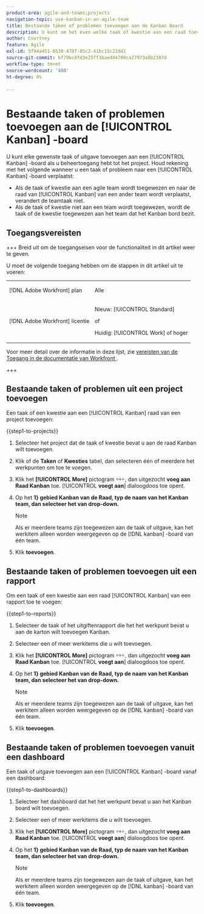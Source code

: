 ```yaml
---
product-area: agile-and-teams;projects
navigation-topic: use-kanban-in-an-agile-team
title: Bestaande taken of problemen toevoegen aan de Kanban Board
description: U kunt om het even welke taak of kwestie aan een raad toevoegen Kanban als u beheerst toegang tot het project hebt.
author: Courtney
feature: Agile
exl-id: 5f94a451-8530-478f-85c2-41bc15c22dd1
source-git-commit: bf79bc8fd3e25ff1bae404700ca27973a8b2307d
workflow-type: tm+mt
source-wordcount: '480'
ht-degree: 0%

---
```


# Bestaande taken of problemen toevoegen aan de [!UICONTROL Kanban] -board

<!-- Audited: 4/2025 -->

U kunt elke gewenste taak of uitgave toevoegen aan een [!UICONTROL Kanban] -board als u beheertoegang hebt tot het project. Houd rekening met het volgende wanneer u een taak of probleem naar een [!UICONTROL Kanban] -board verplaatst:

* Als de taak of kwestie aan een agile team wordt toegewezen en naar de raad van [!UICONTROL Kanban] van een ander team wordt verplaatst, verandert de teamtaak niet.
* Als de taak of kwestie niet aan een team wordt toegewezen, wordt de taak of de kwestie toegewezen aan het team dat het Kanban bord bezit.

## Toegangsvereisten

+++ Breid uit om de toegangseisen voor de functionaliteit in dit artikel weer te geven.

U moet de volgende toegang hebben om de stappen in dit artikel uit te voeren:

<table style="table-layout:auto"> 
 <col> 
 </col> 
 <col> 
 </col> 
 <tbody> 
  <tr> 
   <td role="rowheader">[!DNL Adobe Workfront] plan</td> 
   <td> <p>Alle</p> </td> 
  </tr> 
  <tr> 
   <td role="rowheader">[!DNL Adobe Workfront] licentie</td> 
   <td> <p>Nieuw: [!UICONTROL Standard]</p> 
   of
   <p>Huidig: [!UICONTROL Work] of hoger</p> </td> 
  </tr>
 </tbody> 
</table>

Voor meer detail over de informatie in deze lijst, zie [ vereisten van de Toegang in de documentatie van Workfront ](/help/quicksilver/administration-and-setup/add-users/access-levels-and-object-permissions/access-level-requirements-in-documentation.md).

+++

## Bestaande taken of problemen uit een project toevoegen

Een taak of een kwestie aan een [!UICONTROL Kanban] raad van een project toevoegen:

{{step1-to-projects}}

1. Selecteer het project dat de taak of kwestie bevat u aan de raad Kanban wilt toevoegen.
1. Klik of de **Taken** of **Kwesties** tabel, dan selecteren één of meerdere het werkpunten om toe te voegen.
1. Klik het **[!UICONTROL More]** pictogram ![ Meer pictogram ](assets/more-icon.png), dan uitgezocht **voeg aan Raad Kanban** toe. [!UICONTROL **voegt aan**] dialoogdoos toe opent.
1. Op het **1&rbrace; gebied Kanban van de Raad, typ de naam van het Kanban team, dan selecteer het van drop-down.**

   >[!NOTE]
   >
   >Als er meerdere teams zijn toegewezen aan de taak of uitgave, kan het werkitem alleen worden weergegeven op de [!DNL kanban] -board van één team.

1. Klik **toevoegen**.


## Bestaande taken of problemen toevoegen uit een rapport

Om een taak of een kwestie aan een raad [!UICONTROL Kanban] van een rapport toe te voegen:

{{step1-to-reports}}

1. Selecteer de taak of het uitgiftenrapport die het het werkpunt bevat u aan de karton wilt toevoegen Kanban.
1. Selecteer een of meer werkitems die u wilt toevoegen.
1. Klik het **[!UICONTROL More]** pictogram ![ Meer pictogram ](assets/more-icon.png), dan uitgezocht **voeg aan Raad Kanban** toe. [!UICONTROL **voegt aan**] dialoogdoos toe opent.
1. Op het **1&rbrace; gebied Kanban van de Raad, typ de naam van het Kanban team, dan selecteer het van drop-down.**

   >[!NOTE]
   >
   >Als er meerdere teams zijn toegewezen aan de taak of uitgave, kan het werkitem alleen worden weergegeven op de [!DNL kanban] -board van één team.

1. Klik **toevoegen**.



## Bestaande taken of problemen toevoegen vanuit een dashboard

Een taak of uitgave toevoegen aan een [!UICONTROL Kanban] -board vanaf een dashboard:

{{step1-to-dashboards}}

1. Selecteer het dashboard dat het het werkpunt bevat u aan het Kanban board wilt toevoegen.
1. Selecteer een of meer werkitems die u wilt toevoegen.
1. Klik het **[!UICONTROL More]** pictogram ![ Meer pictogram ](assets/more-icon.png), dan uitgezocht **voeg aan Raad Kanban** toe. [!UICONTROL **voegt aan**] dialoogdoos toe opent.
1. Op het **1&rbrace; gebied Kanban van de Raad, typ de naam van het Kanban team, dan selecteer het van drop-down.**

   >[!NOTE]
   >
   >Als er meerdere teams zijn toegewezen aan de taak of uitgave, kan het werkitem alleen worden weergegeven op de [!DNL kanban] -board van één team.

1. Klik **toevoegen**.